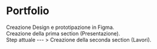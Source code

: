 # Portfolio

Creazione Design e prototipazione in Figma. <br>
Creazione della prima section (Presentazione). <br>
Step attuale --- > Creazione della seconda section (Lavori). <br>